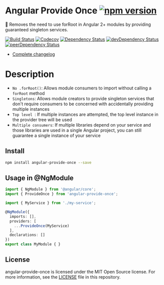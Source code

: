 # Angular Provide Once [![npm version](https://badge.fury.io/js/angular-provide-once.svg)](https://badge.fury.io/js/angular-provide-once)

🔂  Removes the need to use forRoot in Angular 2+ modules by providing guaranteed singleton services.

[![Build Status](http://img.shields.io/travis/adriancarriger/angular-provide-once/master.svg?maxAge=60)](https://travis-ci.org/adriancarriger/angular-provide-once)
[![Codecov](https://img.shields.io/codecov/c/github/adriancarriger/angular-provide-once/master.svg?maxAge=60)](https://codecov.io/gh/adriancarriger/angular-provide-once)
[![Dependency Status](https://img.shields.io/david/adriancarriger/angular-provide-once/master.svg?maxAge=60)](https://david-dm.org/adriancarriger/angular-provide-once)
[![devDependency Status](https://img.shields.io/david/dev/adriancarriger/angular-provide-once/master.svg?maxAge=60)](https://david-dm.org/adriancarriger/angular-provide-once?type=dev)
[![peerDependency Status](https://img.shields.io/david/peer/adriancarriger/angular-provide-once/master.svg?maxAge=60)](https://david-dm.org/adriancarriger/angular-provide-once?type=peer)

- [Complete changelog](https://github.com/adriancarriger/angular-provide-once/releases)

# Description

- `No .forRoot()`: Allows module consumers to import without calling a `forRoot` method
- `Singletons`: Allows module creators to provide singleton services that don't require consumers to be concerned with accidentally providing multiple instances
- `Top level `: If multiple instances are attempted, the top level instance in the provider tree will be used
- `Multiple consumers`: If multiple libraries depend on your service and those libraries are used in a single Angular project, you can still guarantee a single instance of your service

## Install

```bash
npm install angular-provide-once --save
```

## Usage in @NgModule

```ts
import { NgModule } from '@angular/core';
import { ProvideOnce } from 'angular-provide-once';

import { MyService } from './my-service';

@NgModule({
  imports: [],
  providers: [
    ...ProvideOnce(MyService)
  ],
  declarations: []
})
export class MyModule { }
```

## License

angular-provide-once is licensed under the MIT Open Source license. For more information, see the [LICENSE](LICENSE) file in this repository.
